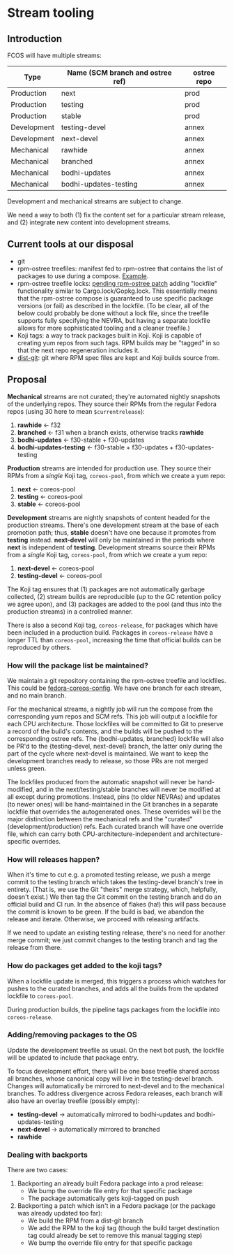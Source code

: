 # Stream tooling

## Introduction

FCOS will have multiple streams:

| Type | Name (SCM branch and ostree ref) | ostree repo |
| -- | -- | -- |
| Production | next | prod |
| Production | testing | prod |
| Production | stable | prod |
| Development | testing-devel | annex |
| Development | next-devel | annex |
| Mechanical | rawhide | annex |
| Mechanical | branched | annex |
| Mechanical | bodhi-updates | annex |
| Mechanical | bodhi-updates-testing | annex |

Development and mechanical streams are subject to change.

We need a way to both (1) fix the content set for a particular stream release, and (2) integrate new content into development streams.

## Current tools at our disposal
- git
- rpm-ostree treefiles: manifest fed to rpm-ostree that contains the list of packages to use during a compose. [Example](https://github.com/coreos/fedora-coreos-config/blob/main/fedora-coreos-base.yaml).
- rpm-ostree treefile locks: [pending rpm-ostree patch]( https://github.com/projectatomic/rpm-ostree/pull/1745) adding "lockfile" functionality similar to Cargo.lock/Gopkg.lock. This essentially means that the rpm-ostree compose is guaranteed to use specific package versions (or fail) as described in the lockfile. (To be clear, all of the below could probably be done without a lock file, since the treefile supports fully specifying the NEVRA, but having a separate lockfile allows for more sophisticated tooling and a cleaner treefile.)
- Koji tags: a way to track packages built in Koji. Koji is capable of creating yum repos from such tags. RPM builds may be "tagged" in so that the next repo regeneration includes it.
- [dist-git](http://src.fedoraproject.org/): git where RPM spec files are kept and Koji builds source from.

## Proposal

**Mechanical** streams are not curated; they're automated nightly snapshots of the underlying repos.  They source their RPMs from the regular Fedora repos (using 30 here to mean `$currentrelease`):
1. **rawhide** <- f32
2. **branched** <- f31 when a branch exists, otherwise tracks **rawhide**
3. **bodhi-updates** <- f30-stable + f30-updates
4. **bodhi-updates-testing** <- f30-stable + f30-updates + f30-updates-testing

**Production** streams are intended for production use.  They source their RPMs from a _single_ Koji tag, `coreos-pool`, from which we create a yum repo:
1. **next** <- coreos-pool
2. **testing** <- coreos-pool
3. **stable** <- coreos-pool

**Development** streams are nightly snapshots of content headed for the production streams.  There's one development stream at the base of each promotion path; thus, **stable** doesn't have one because it promotes from **testing** instead.  **next-devel** will only be maintained in the periods where **next** is independent of **testing**.  Development streams source their RPMs from a _single_ Koji tag, `coreos-pool`, from which we create a yum repo:
1. **next-devel** <- coreos-pool
2. **testing-devel** <- coreos-pool

The Koji tag ensures that (1) packages are not automatically garbage collected, (2) stream builds are reproducible (up to the GC retention policy we agree upon), and (3) packages are added to the pool (and thus into the production streams) in a controlled manner.

There is also a second Koji tag, `coreos-release`, for packages which have been included in a production build.  Packages in `coreos-release` have a longer TTL than `coreos-pool`, increasing the time that official builds can be reproduced by others.

### How will the package list be maintained?

We maintain a git repository containing the rpm-ostree treefile and lockfiles. This could be [fedora-coreos-config](https://github.com/coreos/fedora-coreos-config). We have one branch for each stream, and no main branch.

For the mechanical streams, a nightly job will run the compose from the corresponding yum repos and SCM refs. This job will output a lockfile for each CPU architecture. Those lockfiles will be committed to Git to preserve a record of the build's contents, and the builds will be pushed to the corresponding ostree refs.  The {bodhi-updates, branched} lockfile will also be PR'd to the {testing-devel, next-devel} branch, the latter only during the part of the cycle where next-devel is maintained.  We want to keep the development branches ready to release, so those PRs are not merged unless green.

The lockfiles produced from the automatic snapshot will never be hand-modified, and in the next/testing/stable branches will never be modified at all except during promotions.  Instead, pins (to older NEVRAs) and updates (to newer ones) will be hand-maintained in the Git branches in a separate lockfile that overrides the autogenerated ones.  These overrides will be the major distinction between the mechanical refs and the "curated" (development/production) refs.  Each curated branch will have one override file, which can carry both CPU-architecture-independent and architecture-specific overrides.

### How will releases happen?

When it's time to cut e.g. a promoted testing release, we push a merge commit to the testing branch which takes the testing-devel branch's tree in entirety.  (That is, we use the Git "theirs" merge strategy, which, helpfully, doesn't exist.)  We then tag the Git commit on the testing branch and do an official build and CI run.  In the absence of flakes (ha!) this will pass because the commit is known to be green.  If the build is bad, we abandon the release and iterate.  Otherwise, we proceed with releasing artifacts.

If we need to update an existing testing release, there's no need for another merge commit; we just commit changes to the testing branch and tag the release from there.

### How do packages get added to the koji tags?

When a lockfile update is merged, this triggers a process which watches for pushes to the curated branches, and adds all the builds from the updated lockfile to `coreos-pool`.

During production builds, the pipeline tags packages from the lockfile into `coreos-release`.

### Adding/removing packages to the OS

Update the development treefile as usual. On the next bot push, the lockfile will be updated to include that package entry.

To focus development effort, there will be one base treefile shared across all branches, whose canonical copy will live in the testing-devel branch.  Changes will automatically be mirrored to next-devel and to the mechanical branches.  To address divergence across Fedora releases, each branch will also have an overlay treefile (possibly empty):

- **testing-devel** -> automatically mirrored to bodhi-updates and bodhi-updates-testing
- **next-devel** -> automatically mirrored to branched
- **rawhide**

### Dealing with backports

There are two cases:
1. Backporting an already built Fedora package into a prod release:
    - We bump the override file entry for that specific package
    - The package automatically gets koji-tagged on push
2. Backporting a patch which isn't in a Fedora package (or the package was already updated too far):
    - We build the RPM from a dist-git branch
    - We add the RPM to the koji tag (though the build target destination tag could already be set to remove this manual tagging step)
    - We bump the override file entry for that specific package
